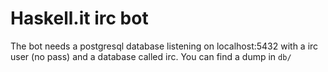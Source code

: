 # Haskell.it irc bot

The bot needs a postgresql database listening on localhost:5432 with a irc user (no pass) and
a database called irc. You can find a dump in `db/`
